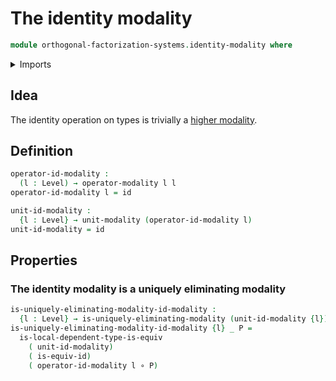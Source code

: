 # The identity modality

```agda
module orthogonal-factorization-systems.identity-modality where
```

<details><summary>Imports</summary>

```agda
open import foundation.equivalences
open import foundation.function-types
open import foundation.universe-levels

open import orthogonal-factorization-systems.local-types
open import orthogonal-factorization-systems.modal-operators
open import orthogonal-factorization-systems.uniquely-eliminating-modalities
```

</details>

## Idea

The identity operation on types is trivially a
[higher modality](orthogonal-factorization-systems.higher-modalities.md).

## Definition

```agda
operator-id-modality :
  (l : Level) → operator-modality l l
operator-id-modality l = id

unit-id-modality :
  {l : Level} → unit-modality (operator-id-modality l)
unit-id-modality = id
```

## Properties

### The identity modality is a uniquely eliminating modality

```agda
is-uniquely-eliminating-modality-id-modality :
  {l : Level} → is-uniquely-eliminating-modality (unit-id-modality {l})
is-uniquely-eliminating-modality-id-modality {l} _ P =
  is-local-dependent-type-is-equiv
    ( unit-id-modality)
    ( is-equiv-id)
    ( operator-id-modality l ∘ P)
```
